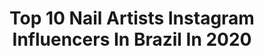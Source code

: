 ---
title: Top 10 Nail Artists Instagram Influencers In Brazil In 2020
description: >-
  Find top nail artists Instagram influencers in Brazil in 2020. Most popular hashtags: #nailartist #manicure #nailsart #esmaltes.
platform: Instagram
profiles:
  - username: "danimoraesx"
    fullname: >-
      ⠀⠀⠀⠀⠀⠀⠀ ❥ 𝕯𝖆𝖓𝖎 𝕸𝖔𝖗𝖆𝖊𝖘 🥀
    location: "Brazil"
    followers: 9283
    engagement: 1504
    commentsToLikes: 0.469973
    id: ckap4ahdf6he50i78xmtl4d8n
    verified: false
    hashtags: "#tbt"
  - username: "robertamunis"
    fullname: >-
      Roberta Munis
    location: "Brazil"
    followers: 30231
    engagement: 132
    commentsToLikes: 0.035858
    id: ck5bzkvh5rck40i11wwx24w8p
    verified: false
    hashtags: "#once, #fashion, #challenge, #streetart"
  - username: "piresunhas"
    fullname: >-
      N A T H Á L I A P I R E S
    location: "Brazil"
    followers: 25463
    engagement: 414
    commentsToLikes: 0.022291
    id: ck0txf3p3iv5l0i19xf2rwzcw
    verified: false
    hashtags: "#artesanal, #combinacao, #vult, #minie"
  - username: "dantasgiulia"
    fullname: >-
      Giulia Dantas
    location: "Brazil"
    followers: 33401
    engagement: 593
    commentsToLikes: 0.062357
    id: ck8t061meqwsa0j78ayfwjj4t
    verified: false
    hashtags: "#nailsart, #bazar, #influencers, #summer"
  - username: "anameliaunhasfinas"
    fullname: >-
      𝐴𝑛𝑎 𝐴𝑚𝑒́𝑙𝑖𝑎 𝑈𝑛ℎ𝑎𝑠 𝐹𝑖𝑛𝑎𝑠®
    location: "Brazil"
    followers: 21102
    engagement: 447
    commentsToLikes: 0.065695
    id: ck8tb5l5zudll0j789mm0e498
    verified: false
    hashtags: "#unhas, #nailslife, #essielove, #domingando"
  - username: "carlacarrilho_"
    fullname: >-
      𝑪𝑨𝑹𝑳𝑨  𝑺𝑶𝑭𝑰𝑨
    location: "Brazil"
    followers: 26268
    engagement: 403
    commentsToLikes: 0.011604
    id: ck134y0bvyqmd0i19c3d3lisy
    verified: false
    hashtags: "#furrendsupclose, #praiaevidaboa, #makeupblogger, #saudavel"
  - username: "lily_lima34"
    fullname: >-
      Lily Lima
    location: "Brazil"
    followers: 28620
    engagement: 293
    commentsToLikes: 0.057363
    id: ck6tutgecibf10j711yq3sxxw
    verified: false
    hashtags: "#bloguinhodeunhas, #clubedasadesivetes, #esmaltebeautycolor, #artesanatodeluxo"
  - username: "yasmedeir0s"
    fullname: >-
      Y A S M I M  M E D E I R O S
    location: "Brazil"
    followers: 8386
    engagement: 921
    commentsToLikes: 0.205589
    id: ck8tb1mlztz540j786wgmzxf4
    verified: false
    hashtags: "#nailartist, #maquiagensbrasil, #quarentenou, #franjinhadenovo"
  - username: "nailsdixiana"
    fullname: >-
      Nails Artist | Panama City
    location: "Brazil"
    followers: 26112
    engagement: 469
    commentsToLikes: 0.018184
    id: ck8tbjgw5vxuo0j78od0550iu
    verified: false
    hashtags: "#nailsflowers, #nailsturquoise, #bananacolor, #turquoisenails"
  - username: "nayyfirens"
    fullname: >-
      Nay Firens
    location: "Brazil"
    followers: 72988
    engagement: 598
    commentsToLikes: 0.109240
    id: ck6tkv7235gti0j71xtu6asof
    verified: false
    hashtags: "#anos90, #pinup, #alternativegirl, #instapet"
---